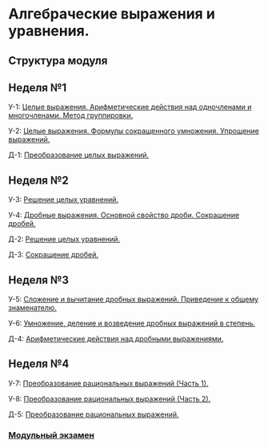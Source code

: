 # Алгебраческие выражения и уравнения.
## Структура модуля

## Неделя №1

У-1: [Целые выражения. Арифметические действия над одночленами и многочленами. Метод группировки.](./components/class/class-1.md)

У-2: [Целые выражения. Формулы сокращенного умножения. Упрощение выражений.](./components/class/class-2.md)

Д-1: [Преобразование целых выражений.](./components/homework/homework-1.md)

## Неделя №2

У-3: [Решение целых уравнений.](./components/class/class-3.md)

У-4: [Дробные выражения. Основной свойство дроби. Сокращение дробей.](./components/class/class-4.md)

Д-2: [Решение целых уравнений.](./components/homework/homework-2.md)

Д-3: [Сокращение дробей.](./components/homework/homework-2.md)

## Неделя №3

У-5: [Сложение и вычитание дробных выражений. Приведение к общему знаменателю.](./components/class/class-5.md)

У-6: [Умножение, деление и возведение дробных выражений в степень.](./components/class/class-6.md)

Д-4: [Арифметические действия над дробными выражениями.](./components/homework/homework-3.md)

## Неделя №4

У-7: [Преобразование рациональных выражений (Часть 1).](./components/class/class-7.md)

У-8: [Преобразование рациональных выражений (Часть 2).](./components/class/class-8.md)

Д-5: [Преобразование рациональных выражений.](./components/homework/homework-4.md)

### [Модульный экзамен](./components/exam/exam-1.md)